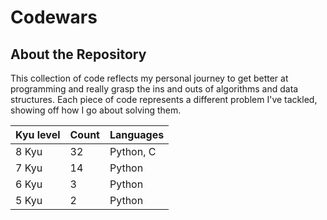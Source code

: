 # Codewars

## About the Repository
This collection of code reflects my personal journey to get better at programming and really grasp the ins and outs of algorithms and data structures. Each piece of code represents a different problem I've tackled, showing off how I go about solving them.

| Kyu level | Count | Languages |
|-----------------|-----------------|-----------------|
|       8 Kyu     |       32        |   Python, C     |
|       7 Kyu     |       14        |   Python        |
|       6 Kyu     |       3         |   Python        | 
|       5 Kyu     |       2         |   Python        | 
